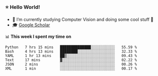 ### ⭐️ Hello World!

<!--
**hologerry/hologerry** is a ✨ _special_ ✨ repository because its `README.md` (this file) appears on your GitHub profile.

Here are some ideas to get you started:

- 🔭 I’m currently working and studying on Computer Vision
- 🌱 I’m currently learning at Peking University
- 💬 Ask me about 
- 📫 How to reach me: E-mail
- 😄 Pronouns: he/his
- ⚡ Fun fact: Music is the Power
-->


- 🔭 I’m currently studying Computer Vision and doing some cool stuff 🤖
- 🎓 [Google Scholar](https://scholar.google.com/citations?user=3ykqW9wAAAAJ&hl=en)


📊 **This week I spent my time on**

<!--START_SECTION:waka-->

```text
Python   7 hrs 15 mins   ██████████████░░░░░░░░░░░   55.59 %
Bash     4 hrs 13 mins   ████████░░░░░░░░░░░░░░░░░   32.33 %
YAML     1 hr 13 mins    ██▒░░░░░░░░░░░░░░░░░░░░░░   09.43 %
Text     17 mins         ▓░░░░░░░░░░░░░░░░░░░░░░░░   02.22 %
JSON     2 mins          ░░░░░░░░░░░░░░░░░░░░░░░░░   00.26 %
XML      1 min           ░░░░░░░░░░░░░░░░░░░░░░░░░   00.17 %
```

<!--END_SECTION:waka-->
